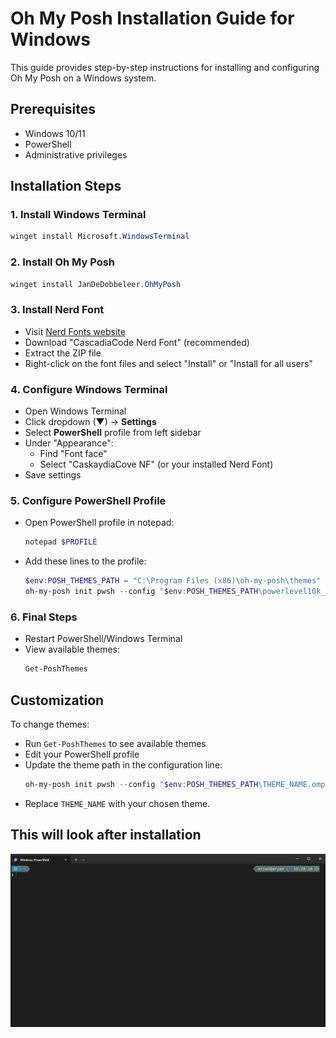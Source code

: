 
# Oh My Posh Installation Guide for Windows

This guide provides step-by-step instructions for installing and configuring Oh My Posh on a Windows system.

## Prerequisites

- Windows 10/11
- PowerShell
- Administrative privileges

## Installation Steps

### 1. Install Windows Terminal
```powershell
winget install Microsoft.WindowsTerminal
```

### 2. Install Oh My Posh
```powershell
winget install JanDeDobbeleer.OhMyPosh
```

### 3. Install Nerd Font

- Visit [Nerd Fonts website](https://www.nerdfonts.com/)
- Download "CascadiaCode Nerd Font" (recommended)
- Extract the ZIP file
- Right-click on the font files and select "Install" or "Install for all users"

### 4. Configure Windows Terminal

- Open Windows Terminal
- Click dropdown (▼) → **Settings**
- Select **PowerShell** profile from left sidebar
- Under "Appearance":
  - Find "Font face"
  - Select "CaskaydiaCove NF" (or your installed Nerd Font)
- Save settings

### 5. Configure PowerShell Profile

- Open PowerShell profile in notepad:
  ```powershell
  notepad $PROFILE
  ```
- Add these lines to the profile:
  ```powershell
  $env:POSH_THEMES_PATH = "C:\Program Files (x86)\oh-my-posh\themes"
  oh-my-posh init pwsh --config "$env:POSH_THEMES_PATH\powerlevel10k_classic.omp.json" | Invoke-Expression
  ```

### 6. Final Steps

- Restart PowerShell/Windows Terminal
- View available themes:
  ```powershell
  Get-PoshThemes
  ```

## Customization

To change themes:

- Run `Get-PoshThemes` to see available themes
- Edit your PowerShell profile
- Update the theme path in the configuration line:
  ```powershell
  oh-my-posh init pwsh --config "$env:POSH_THEMES_PATH\THEME_NAME.omp.json" | Invoke-Expression
  ```
- Replace `THEME_NAME` with your chosen theme.

## This will look after installation
![alt text](image.png)



